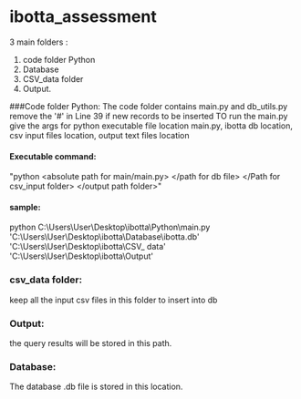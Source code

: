 # ibotta_assessment

3 main folders : 
  1. code folder Python
  2. Database
  3. CSV_data folder
  4. Output.<br>
  
###Code folder Python:
  The code folder contains main.py and db_utils.py
  remove the '#' in Line 39 if new records to be inserted
  TO run the main.py give the args for python executable file location main.py, ibotta db location, csv input files location, output text files location<br>
  #### Executable command: 
  
  "python <absolute path for main/main.py> </path for db file> </Path for csv_input folder> </output path folder>"

  #### sample:<br>
  python C:\Users\User\Desktop\ibotta\Python\main.py 'C:\Users\User\Desktop\ibotta\Database\ibotta.db' 'C:\Users\User\Desktop\ibotta\CSV_
data' 'C:\Users\User\Desktop\ibotta\Output'<br>
  
  ### csv_data folder:<br>
  keep all the input csv files in this folder to insert into db
  
  ### Output:<br>
  the query results will be stored in this path.
  
  ### Database:<br>
  The database .db file is stored in this location.
  
 
